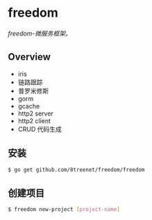 # freedom

###### freedom-微服务框架。

## Overview
- iris
- 链路跟踪
- 普罗米修斯
- gorm
- gcache
- http2 server
- http2 client
- CRUD 代码生成

## 安装
```sh
$ go get github.com/8treenet/freedom/freedom
```

## 创建项目
```sh
$ freedom new-project [project-name]
```
